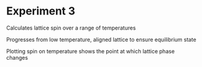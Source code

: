 # Experiment 3

Calculates lattice spin over a range of temperatures

Progresses from low temperature, aligned lattice to ensure equilibrium state

Plotting spin on temperature shows the point at which lattice phase changes
